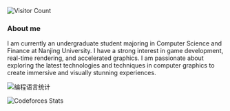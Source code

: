 ![Visitor Count](https://profile-counter.glitch.me/thdlrt/count.svg)
### About me
I am currently an undergraduate student majoring in Computer Science and Finance at Nanjing University. I have a strong interest in game development, real-time rendering, and accelerated graphics. I am passionate about exploring the latest technologies and techniques in computer graphics to create immersive and visually stunning experiences.

![编程语言统计](https://github-readme-stats.vercel.app/api/top-langs/?username=thdlrt&layout=compact)

![Codeforces Stats](https://codeforces-readme-stats.vercel.app/api/card?username=thdlrt)


